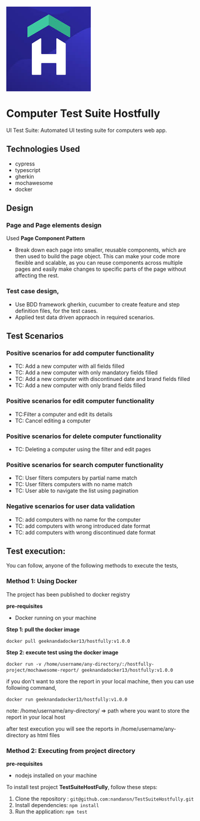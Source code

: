![Hostfully Logo](./logo.jpeg)

# Computer Test Suite Hostfully

UI Test Suite: Automated UI testing suite for computers web app.

## Technologies Used

- cypress
- typescript
- gherkin
- mochawesome
- docker

## Design

### Page and Page elements design

Used **Page Component Pattern**

- Break down each page into smaller, reusable components, which are then used to build the page object. This can make your code more flexible and scalable, as you can reuse components across multiple pages and easily make changes to specific parts of the page without affecting the rest.

### Test case design,

- Use BDD framework gherkin, cucumber to create feature and step definition files, for the test cases.
- Applied test data driven appraoch in required scenarios.

## Test Scenarios

### Positive scenarios for add computer functionality

- TC: Add a new computer with all fields filled
- TC: Add a new computer with only mandatory fields filled
- TC: Add a new computer with discontinued date and brand fields filled
- TC: Add a new computer with only brand fields filled

### Positive scenarios for edit computer functionality

- TC:Filter a computer and edit its details
- TC: Cancel editing a computer

### Positive scenarios for delete computer functionality

- TC: Deleting a computer using the filter and edit pages

### Positive scenarios for search computer functionality

- TC: User filters computers by partial name match
- TC: User filters computers with no name match
- TC: User able to navigate the list using pagination

### Negative scenarios for user data validation

- TC: add computers with no name for the computer
- TC: add computers with wrong introduced date format
- TC: add computers with wrong discontinued date format

## Test execution:

You can follow, anyone of the following methods to execute the tests,

### Method 1: Using Docker

The project has been published to docker registry

**pre-requisites**

- Docker running on your machine

**Step 1: pull the docker image**

```
docker pull geeknandadocker13/hostfully:v1.0.0
```

**Step 2: execute test using the docker image**

```
docker run -v /home/username/any-directory/:/hostfully-project/mochawesome-report/ geeknandadocker13/hostfully:v1.0.0
```

if you don't want to store the report in your local machine, then you can use following command,

```
docker run geeknandadocker13/hostfully:v1.0.0
```

note: /home/username/any-directory/ => path where you want to store the report in your local host

after test execution you will see the reports in /home/username/any-directory as html files

### Method 2: Executing from project directory

**pre-requisites**

- nodejs installed on your machine

To install test project **TestSuiteHostFully**, follow these steps:

1. Clone the repository : `git@github.com:nandansn/TestSuiteHostfully.git`
2. Install dependencies: `npm install`
3. Run the application: `npm test`
